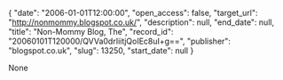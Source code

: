 {
  "date": "2006-01-01T12:00:00", 
  "open_access": false, 
  "target_url": "http://nonmommy.blogspot.co.uk/", 
  "description": null, 
  "end_date": null, 
  "title": "Non-Mommy Blog, The", 
  "record_id": "20060101T120000/QVVa0drIiitjQoIEc8uI+g==", 
  "publisher": "blogspot.co.uk", 
  "slug": 13250, 
  "start_date": null
}

None